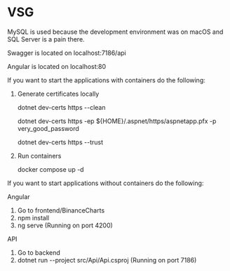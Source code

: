 # VSG

MySQL is used because the development environment was on macOS and SQL Server is a pain there.

Swagger is located on localhost:7186/api

Angular is located on localhost:80

If you want to start the applications with containers do the following:

1. Generate certificates locally

   dotnet dev-certs https --clean

   dotnet dev-certs https -ep ${HOME}/.aspnet/https/aspnetapp.pfx -p very_good_password

   dotnet dev-certs https --trust

2. Run containers

   docker compose up -d

If you want to start applications without containers do the following:

Angular

1. Go to frontend/BinanceCharts
2. npm install
3. ng serve
   (Running on port 4200)

API

1. Go to backend
2. dotnet run --project src/Api/Api.csproj (Running on port 7186)
